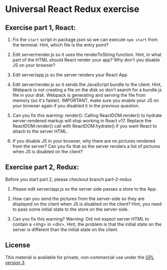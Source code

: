 # Universal React Redux exercise

## Exercise part 1, React:

1. Fix the `start` script in package.json so we can execute `npm start` from the terminal. Hint, which file is the entry point?  

2. Edit server/render.js so it uses the renderToString function. Hint, in what part of the HTML should React render your app? Why don't you disable JS on your browser?

3. Edit server/app.js so the server renders your React App

4. Edit server/render.js so it sends the JavaScript bundle to the client. Hint, Webpack is not creating a file on the disk so don't search for a bundle.js file in your disk. Webpack is generating and serving the file from memory (so it's faster). IMPORTANT, make sure you enable your JS on your browser again if you disabled it in the previous question.

5. Can you fix this warning: render(): Calling ReactDOM.render() to hydrate server-rendered markup will stop working in React v17. Replace the ReactDOM.render() call with ReactDOM.hydrate() if you want React to attach to the server HTML.

6. If you disable JS in your browser, why there are no pictures rendered from the server? Can you fix that so the server renders a list of pictures when JS is disabled on the client?

## Exercise part 2, Redux:

Before you start part 2, please checkout branch part-2-redux

1. Please edit server/app.js so the server side passes a store to the App.

2. How can you send the pictures from the server-side so they are displayed on the client when JS is disabled on the client? Hint, you need to pass some initial state to the store on the server-side.

3. Can you fix this warning? Warning: Did not expect server HTML to contain a &lt;img&gt; in &lt;div&gt;. Hint, the problem is that the initial state on the server is different than the initial state on the client.

## License

This material is available for private, non-commercial use under the [GPL version 3](http://www.gnu.org/licenses/gpl-3.0-standalone.html).
